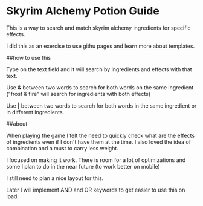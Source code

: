 Skyrim Alchemy Potion Guide
======

This is a way to search and match skyrim alchemy ingredients for specific effects.

I did this as an exercise to use githu pages and learn more about templates.

##how to use this

Type on the text field and it will search by ingredients and effects with that text.

Use **&** between two words to search for both words on the same ingredient ("frost & fire" will search for ingredients with both effects)

Use **|** between two words to search for both words in the same ingredient or in different ingredients.


##about

When playing the game I felt the need to quickly check what are the effects of ingredients even if I don't have them at the time. I also loved the idea of combination and a must to carry less weight.

I focused on making it work. There is room for a lot of optimizations and some I plan to do in the near future (to work better on mobile)

I still need to plan a nice layout for this.

Later I will implement AND and OR keywords to get easier to use this on ipad.
